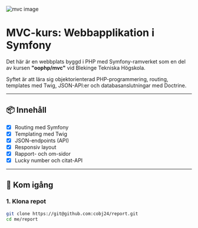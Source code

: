 ![mvc image](.img/web.jpg)

# MVC-kurs: Webbapplikation i Symfony

Det här är en webbplats byggd i PHP med Symfony-ramverket som en del av kursen **"oophp/mvc"** vid Blekinge Tekniska Högskola.

Syftet är att lära sig objektorienterad PHP-programmering, routing, templates med Twig, JSON-API:er och databasanslutningar med Doctrine.

---

## 📦 Innehåll

- [x] Routing med Symfony
- [x] Templating med Twig
- [x] JSON-endpoints (API)
- [x] Responsiv layout
- [x] Rapport- och om-sidor
- [x] Lucky number och citat-API

---

## 🚀 Kom igång

### 1. Klona repot

```bash
git clone https://git@github.com:cobj24/report.git
cd me/report
